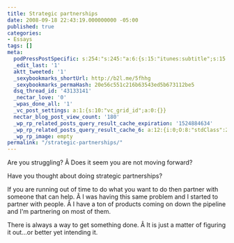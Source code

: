```yaml
---
title: Strategic partnerships
date: 2008-09-18 22:43:19.000000000 -05:00
published: true
categories:
- Essays
tags: []
meta:
  podPressPostSpecific: s:254:"s:245:"a:6:{s:15:"itunes:subtitle";s:15:"##PostExcerpt##";s:14:"itunes:summary";s:15:"##PostExcerpt##";s:15:"itunes:keywords";s:17:"##WordPressCats##";s:13:"itunes:author";s:10:"##Global##";s:15:"itunes:explicit";s:2:"No";s:12:"itunes:block";s:2:"No";}";";
  _edit_last: '1'
  aktt_tweeted: '1'
  _sexybookmarks_shortUrl: http://b2l.me/5fhhg
  _sexybookmarks_permaHash: 20e56c551c216b63543ed5b673112be5
  dsq_thread_id: '43133141'
  _nectar_love: '0'
  _wpas_done_all: '1'
  _vc_post_settings: a:1:{s:10:"vc_grid_id";a:0:{}}
  nectar_blog_post_view_count: '180'
  _wp_rp_related_posts_query_result_cache_expiration: '1524884634'
  _wp_rp_related_posts_query_result_cache_6: a:12:{i:0;O:8:"stdClass":2:{s:7:"post_id";s:3:"271";s:5:"score";s:17:"65.94664949147457";}i:1;O:8:"stdClass":2:{s:7:"post_id";s:4:"4201";s:5:"score";s:17:"60.58979242160607";}i:2;O:8:"stdClass":2:{s:7:"post_id";s:4:"4082";s:5:"score";s:17:"55.26461676746845";}i:3;O:8:"stdClass":2:{s:7:"post_id";s:3:"324";s:5:"score";s:17:"52.11335980427121";}i:4;O:8:"stdClass":2:{s:7:"post_id";s:4:"4137";s:5:"score";s:17:"51.01480893593289";}i:5;O:8:"stdClass":2:{s:7:"post_id";s:4:"1117";s:5:"score";s:18:"49.642451913557075";}i:6;O:8:"stdClass":2:{s:7:"post_id";s:4:"7173";s:5:"score";s:18:"45.136942286855756";}i:7;O:8:"stdClass":2:{s:7:"post_id";s:4:"2784";s:5:"score";s:17:"43.76458526447994";}i:8;O:8:"stdClass":2:{s:7:"post_id";s:4:"1041";s:5:"score";s:17:"43.76458526447994";}i:9;O:8:"stdClass":2:{s:7:"post_id";s:3:"688";s:5:"score";s:17:"43.76458526447994";}i:10;O:8:"stdClass":2:{s:7:"post_id";s:3:"350";s:5:"score";s:17:"43.76458526447994";}i:11;O:8:"stdClass":2:{s:7:"post_id";s:2:"32";s:5:"score";s:17:"43.76458526447994";}}
  _wp_rp_image: empty
permalink: "/strategic-partnerships/"
---
```

<p>Are you struggling? Â Does it seem you are not moving forward?</p>
<p>Have you thought about doing strategic partnerships?</p>
<p>If you are running out of time to do what you want to do then partner with someone that can help. Â I was having this same problem and I started to partner with people. Â I have a ton of products coming on down the pipeline and I'm partnering on most of them.</p>
<p>There is always a way to get something done. Â It is just a matter of figuring it out...or better yet intending it.</p>
